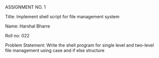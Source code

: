 ASSIGNMENT NO. 1

Title: Implement shell script for file management system

Name:    Harshal Bharre

Roll no:  022

Problem Statement: Write the shell program for single level and two-level file management using case and if else structure

